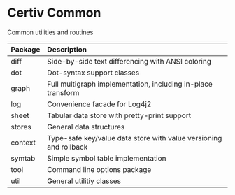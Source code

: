 # Certiv Common

Common utilities and routines 

|Package|Description                                                      |
|:------|:----------------------------------------------------------------|
|diff   |Side-by-side text differencing with ANSI coloring                |
|dot    |Dot-syntax support classes                                       |
|graph  |Full multigraph implementation, including in-place transform     |
|log    |Convenience facade for Log4j2                                    |
|sheet  |Tabular data store with pretty-print support                     |
|stores |General data structures                                          |
|context|Type-safe key/value data store with value versioning and rollback|
|symtab |Simple symbol table implementation                               |
|tool   |Command line options package                                     |
|util   |General utilitiy classes                                         |

